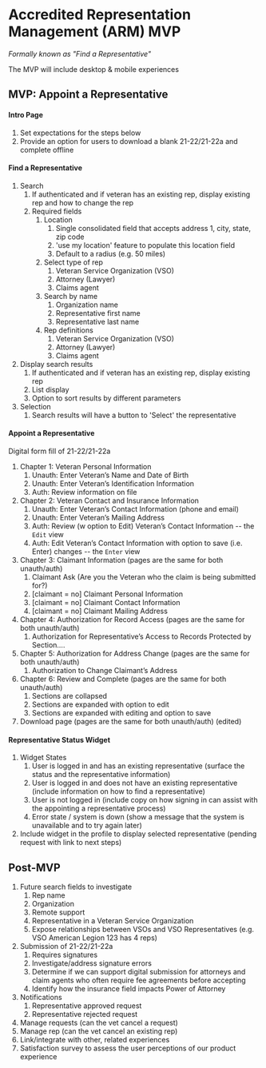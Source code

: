 # Accredited Representation Management (ARM) MVP

_Formally known as "Find a Representative"_

The MVP will include desktop & mobile experiences

## MVP: Appoint a Representative

#### Intro Page
1. Set expectations for the steps below
2. Provide an option for users to download a blank 21-22/21-22a and complete offline

#### Find a Representative
1. Search
    1. If authenticated and if veteran has an existing rep, display existing rep and how to change the rep
    2. Required fields
        1. Location 
            1. Single consolidated field that accepts address 1, city, state, zip code
            2. 'use my location' feature to populate this location field
            3. Default to a radius (e.g. 50 miles)
        2. Select type of rep
            1. Veteran Service Organization (VSO)
            2. Attorney (Lawyer)
            3. Claims agent
        3. Search by name
            1. Organization name 
            2. Representative first name
            3. Representative last name
        4. Rep definitions
            1. Veteran Service Organization (VSO)
            2. Attorney (Lawyer)
            3. Claims agent
2. Display search results
    1. If authenticated and if veteran has an existing rep, display existing rep
    2. List display
    3. Option to sort results by different parameters
3. Selection
    1. Search results will have a button to 'Select' the representative
  
#### Appoint a Representative
Digital form fill of 21-22/21-22a 
1. Chapter 1: Veteran Personal Information
   1. Unauth: Enter Veteran’s Name and Date of Birth
   2. Unauth: Enter Veteran’s Identification Information
   3. Auth: Review information on file
2. Chapter 2: Veteran Contact and Insurance Information
   1. Unauth: Enter Veteran’s Contact Information (phone and email)
   2. Unauth: Enter Veteran’s Mailing Address
   3. Auth: Review (w option to Edit) Veteran’s Contact Information -- the `Edit` view
   4. Auth: Edit Veteran’s Contact Information with option to save (i.e. Enter) changes -- the `Enter` view
3. Chapter 3: Claimant Information (pages are the same for both unauth/auth)
   1. Claimant Ask (Are you the Veteran who the claim is being submitted for?)
   2. [claimant = no] Claimant Personal Information
   3. [claimant = no] Claimant Contact Information
   4. [claimant = no] Claimant Mailing Address
4. Chapter 4: Authorization for Record Access (pages are the same for both unauth/auth)
   1. Authorization for Representative’s Access to Records Protected by Section….
5. Chapter 5: Authorization for Address Change (pages are the same for both unauth/auth)
   1. Authorization to Change Claimant’s Address
6. Chapter 6: Review and Complete (pages are the same for both unauth/auth)
   1. Sections are collapsed
   2. Sections are expanded with option to edit
   3. Sections are expanded with editing and option to save
7. Download page (pages are the same for both unauth/auth) (edited) 

#### Representative Status Widget

1. Widget States
   1. User is logged in and has an existing representative (surface the status and the representative information)
   2. User is logged in and does not have an existing representative (include information on how to find a representative)
   3. User is not logged in (include copy on how signing in can assist with the appointing a representative process)
   4. Error state / system is down (show a message that the system is unavailable and to try again later)  
2. Include widget in the profile to display selected representative (pending request with link to next steps)

## Post-MVP

1. Future search fields to investigate
    1. Rep name
    1. Organization
    2. Remote support
    3. Representative in a Veteran Service Organization
    4. Expose relationships between VSOs and VSO Representatives (e.g. VSO American Legion 123 has 4 reps)
1. Submission of 21-22/21-22a
    1. Requires signatures
    2. Investigate/address signature errors
    3. Determine if we can support digital submission for attorneys and claim agents who often require fee agreements before accepting
    4. Identify how the insurance field impacts Power of Attorney 
1. Notifications
    1. Representative approved request
    1. Representative rejected request
1. Manage requests (can the vet cancel a request)
1. Manage rep (can the vet cancel an existing rep)
1. Link/integrate with other, related experiences
2. Satisfaction survey to assess the user perceptions of our product experience
